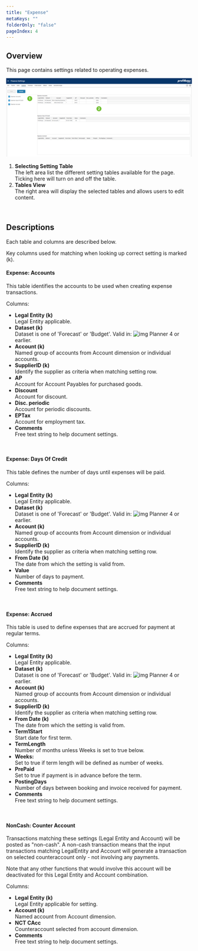 ```yaml
---
title: "Expense"
metaKeys: ""
folderOnly: "false"
pageIndex: 4
---
```


## Overview
This page contains settings related to operating expenses.
<br/>

![](img/finance-settings-expense.jpg)

1. **Selecting Setting Table**<br/>The left area list the different setting tables available for the page. Ticking here will turn on and off the table.
2. **Tables View**<br/>The right area will display the selected tables and allows users to edit content.
<br/>

## Descriptions

Each table and columns are described below.

Key columns used for matching when looking up correct setting is marked (k).

#### Expense: Accounts
This table identifies the accounts to be used when creating expense transactions.

Columns:

- **Legal Entity (k)**<br/>
Legal Entity applicable.
- **Dataset (k)**<br/>
Dataset is one of 'Forecast' or 'Budget'. Valid in: ![img](https://profitbasedocs.blob.core.windows.net/icons/yes-icon.png) Planner 4 or earlier.
- **Account (k)**<br/>
Named group of accounts from Account dimension or individual accounts.
- **SupplierID (k)**<br/>
Identify the supplier as criteria when matching setting row.
- **AP**<br/>
Account for Account Payables for purchased goods.
- **Discount**<br/>
Account for discount.
- **Disc. periodic**<br/>
Account for periodic discounts.
- **EPTax**<br/>
Account for employment tax.
- **Comments**<br/>
Free text string to help document settings.
<br/>

#### Expense: Days Of Credit
This table defines the number of days until expenses will be paid.

Columns:

- **Legal Entity (k)**<br/>
Legal Entity applicable.
- **Dataset (k)**<br/>
Dataset is one of 'Forecast' or 'Budget'. Valid in: ![img](https://profitbasedocs.blob.core.windows.net/icons/yes-icon.png) Planner 4 or earlier.
- **Account (k)**<br/>
Named group of accounts from Account dimension or individual accounts.
- **SupplierID (k)**<br/>
Identify the supplier as criteria when matching setting row.
- **From Date (k)**<br/>
The date from which the setting is valid from.
- **Value**<br/>
Number of days to payment.
- **Comments**<br/>
Free text string to help document settings.
<br/>

#### Expense: Accrued
This table is used to define expenses that are accrued for payment at regular terms.

Columns:

- **Legal Entity (k)**<br/>
Legal Entity applicable.
- **Dataset (k)**<br/>
Dataset is one of 'Forecast' or 'Budget'. Valid in: ![img](https://profitbasedocs.blob.core.windows.net/icons/yes-icon.png) Planner 4 or earlier.
- **Account (k)**<br/>
Named group of accounts from Account dimension or individual accounts.
- **SupplierID (k)**<br/>
Identify the supplier as criteria when matching setting row.
- **From Date (k)**<br/>
The date from which the setting is valid from.
- **Term1Start**<br/>
Start date for first term.
- **TermLength**<br/>
Number of months unless Weeks is set to true below.
- **Weeks:**<br/>
Set to true if term length will be defined as number of weeks.
- **PrePaid**<br/>
Set to true if payment is in advance before the term.
- **PostingDays**<br/>
Number of days between booking and invoice received for payment.
- **Comments**<br/>
Free text string to help document settings.

<br/>

#### NonCash: Counter Account
Transactions matching these settings (Legal Entity and Account) will be posted as "non-cash". A non-cash transaction means that the input transactions matching LegalEntity and Account will generate a transaction on selected counteraccount only - not involving any payments.  

Note that any other functions that would involve this account will be deactivated for this Legal Entity and Account combination.

Columns:

- **Legal Entity (k)**<br/>
Legal Entity applicable for setting.
- **Account (k)**<br/>
Named account from Account dimension.
- **NCT CAcc**<br/>
Counteraccount selected from account dimension.
- **Comments**<br/>
Free text string to help document settings.
<br/>